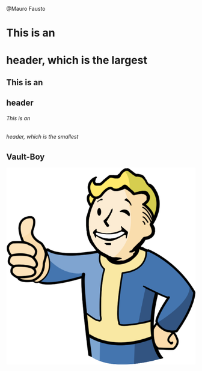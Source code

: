 @Mauro Fausto

# This is an <h1> header, which is the largest
## This is an <h2> header
###### This is an <h6> header, which is the smallest

## Vault-Boy
![Image of Vault-Boy](./imgs/vaultBoy.png)
